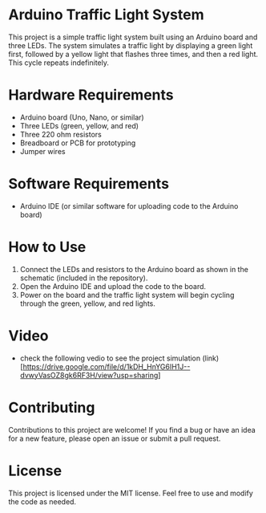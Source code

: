 # Arduino Traffic Light System
This project is a simple traffic light system built using an Arduino board and three LEDs. The system simulates a traffic light by displaying a green light first, followed by a yellow light that flashes three times, and then a red light. This cycle repeats indefinitely.

# Hardware Requirements
- Arduino board (Uno, Nano, or similar)
- Three LEDs (green, yellow, and red)
- Three 220 ohm resistors
- Breadboard or PCB for prototyping
- Jumper wires
# Software Requirements
- Arduino IDE (or similar software for uploading code to the Arduino board)
# How to Use
1. Connect the LEDs and resistors to the Arduino board as shown in the schematic (included in the repository).
2. Open the Arduino IDE and upload the code to the board.
3. Power on the board and the traffic light system will begin cycling through the green, yellow, and red lights.
# Video
- check the following vedio to see the project simulation (link)[https://drive.google.com/file/d/1kDH_HnYG6IH1J--dvwyVasOZ8gk6RF3H/view?usp=sharing]
# Contributing
Contributions to this project are welcome! If you find a bug or have an idea for a new feature, please open an issue or submit a pull request.

# License
This project is licensed under the MIT license. Feel free to use and modify the code as needed.
